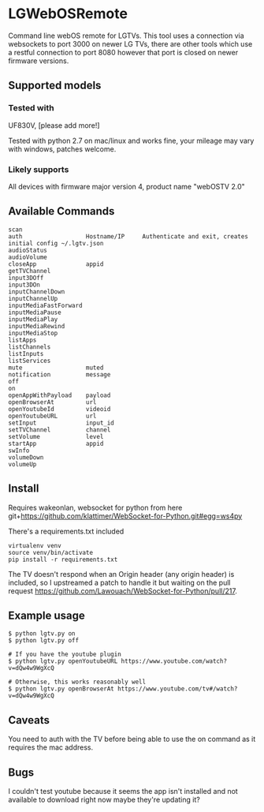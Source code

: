 # LGWebOSRemote
Command line webOS remote for LGTVs. This tool uses a connection via websockets to port 3000 on newer LG TVs, there are other tools which use a restful connection to port 8080 however that port is closed on newer firmware versions.

## Supported models

### Tested with

UF830V, [please add more!]

Tested with python 2.7 on mac/linux and works fine, your mileage may vary with windows, patches welcome.

### Likely supports

All devices with firmware major version 4, product name "webOSTV 2.0"

## Available Commands
    scan
    auth                  Hostname/IP     Authenticate and exit, creates initial config ~/.lgtv.json
    audioStatus           
    audioVolume           
    closeApp              appid
    getTVChannel          
    input3DOff            
    input3DOn             
    inputChannelDown      
    inputChannelUp        
    inputMediaFastForward  
    inputMediaPause       
    inputMediaPlay        
    inputMediaRewind      
    inputMediaStop        
    listApps              
    listChannels          
    listInputs            
    listServices          
    mute                  muted
    notification          message
    off                   
    on                    
    openAppWithPayload    payload
    openBrowserAt         url
    openYoutubeId         videoid
    openYoutubeURL        url
    setInput              input_id
    setTVChannel          channel
    setVolume             level
    startApp              appid
    swInfo                
    volumeDown            
    volumeUp

## Install

Requires wakeonlan, websocket for python from here git+https://github.com/klattimer/WebSocket-for-Python.git#egg=ws4py

There's a requirements.txt included

    virtualenv venv
    source venv/bin/activate
    pip install -r requirements.txt

The TV doesn't respond when an Origin header (any origin header) is included, so I upstreamed
a patch to handle it but waiting on the pull request https://github.com/Lawouach/WebSocket-for-Python/pull/217.

## Example usage

    $ python lgtv.py on
    $ python lgtv.py off

    # If you have the youtube plugin
    $ python lgtv.py openYoutubeURL https://www.youtube.com/watch?v=dQw4w9WgXcQ

    # Otherwise, this works reasonably well
    $ python lgtv.py openBrowserAt https://www.youtube.com/tv#/watch?v=dQw4w9WgXcQ

## Caveats

You need to auth with the TV before being able to use the on command as it requires the mac address.

## Bugs

I couldn't test youtube because it seems the app isn't installed and not available to download right now
maybe they're updating it?

